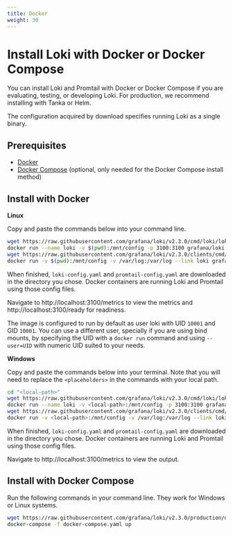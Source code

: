 ```yaml
---
title: Docker
weight: 30
---
```

# Install Loki with Docker or Docker Compose

You can install Loki and Promtail with Docker or Docker Compose if you are evaluating, testing, or developing Loki.
For production, we recommend installing with Tanka or Helm.

The configuration acquired by download specifies running Loki as a single binary.

## Prerequisites

- [Docker](https://docs.docker.com/install)
- [Docker Compose](https://docs.docker.com/compose/install) (optional, only needed for the Docker Compose install method)

## Install with Docker

**Linux**

Copy and paste the commands below into your command line.

```bash
wget https://raw.githubusercontent.com/grafana/loki/v2.3.0/cmd/loki/loki-local-config.yaml -O loki-config.yaml
docker run --name loki -v $(pwd):/mnt/config -p 3100:3100 grafana/loki:2.3.0 -config.file=/mnt/config/loki-config.yaml
wget https://raw.githubusercontent.com/grafana/loki/v2.3.0/clients/cmd/promtail/promtail-docker-config.yaml -O promtail-config.yaml
docker run -v $(pwd):/mnt/config -v /var/log:/var/log --link loki grafana/promtail:2.3.0 -config.file=/mnt/config/promtail-config.yaml
```

When finished, `loki-config.yaml` and `promtail-config.yaml` are downloaded in the directory you chose. Docker containers are running Loki and Promtail using those config files.

Navigate to http://localhost:3100/metrics to view the metrics and http://localhost:3100/ready for readiness.

The image is configured to run by default as user loki with  UID `10001` and GID `10001`. You can use a different user, specially if you are using bind mounts, by specifying the UID with a `docker run` command and using `--user=UID` with numeric UID suited to your needs.

**Windows**

Copy and paste the commands below into your terminal. Note that you will need to replace the `<placeholders>` in the commands with your local path.

```bash
cd "<local-path>"
wget https://raw.githubusercontent.com/grafana/loki/v2.3.0/cmd/loki/loki-local-config.yaml -O loki-config.yaml
docker run --name loki -v <local-path>:/mnt/config -p 3100:3100 grafana/loki:2.3.0 --config.file=/mnt/config/loki-config.yaml
wget https://raw.githubusercontent.com/grafana/loki/v2.3.0/clients/cmd/promtail/promtail-docker-config.yaml -O promtail-config.yaml
docker run -v <local-path>:/mnt/config -v /var/log:/var/log --link loki grafana/promtail:2.3.0 --config.file=/mnt/config/promtail-config.yaml
```

When finished, `loki-config.yaml` and `promtail-config.yaml` are downloaded in the directory you chose. Docker containers are running Loki and Promtail using those config files.

Navigate to http://localhost:3100/metrics to view the output.

## Install with Docker Compose

Run the following commands in your command line. They work for Windows or Linux systems.

```bash
wget https://raw.githubusercontent.com/grafana/loki/v2.3.0/production/docker-compose.yaml -O docker-compose.yaml
docker-compose -f docker-compose.yaml up
```
